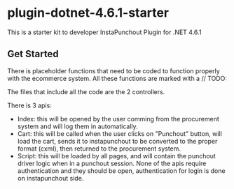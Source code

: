 # plugin-dotnet-4.6.1-starter
This is a starter kit to developer InstaPunchout Plugin for .NET 4.6.1

## Get Started
            
There is placeholder functions that need to be coded to function properly with the ecommerce system.
All these functions are marked with a // TODO:

The files that include all the code are the 2 controllers.

There is 3 apis:
- Index: this will be opened by the user comming from the procurement system and will log them in automatically.
- Cart: this will be called when the user clicks on "Punchout" button, will load the cart, sends it to instapunchout to be converted to the proper format (cxml), then returned to the procurement system.
- Script: this will be loaded by all pages, and will contain the punchout driver logic when in a punchout session.
None of the apis require authentication and they should be open, authentication for login is done on instapunchout side.
